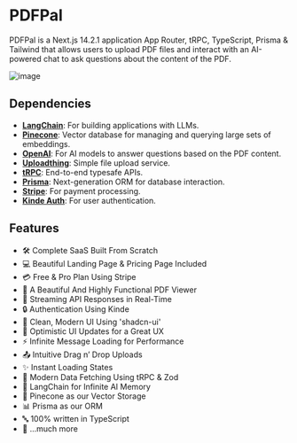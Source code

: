 

# PDFPal

PDFPal is a Next.js 14.2.1 application App Router, tRPC, TypeScript, Prisma & Tailwind that allows users to upload PDF files and interact with an AI-powered chat to ask questions about the content of the PDF.

![image](https://github.com/zainab-salah/Pdfpal-NextJs-/assets/76114995/420cc322-cef8-46b1-b3e8-8bde296e7087)


## Dependencies

- **[LangChain](https://github.com/hwchase17/langchain)**: For building applications with LLMs.
- **[Pinecone](https://www.pinecone.io/)**: Vector database for managing and querying large sets of embeddings.
- **[OpenAI](https://github.com/openai/openai-node)**: For AI models to answer questions based on the PDF content.
- **[Uploadthing](https://uploadthing.com/)**: Simple file upload service.
- **[tRPC](https://trpc.io/)**: End-to-end typesafe APIs.
- **[Prisma](https://www.prisma.io/)**: Next-generation ORM for database interaction.
- **[Stripe](https://stripe.com/docs)**: For payment processing.
- **[Kinde Auth](https://github.com/kinde-oss/kinde-auth-nextjs)**: For user authentication.

## Features

- 🛠️ Complete SaaS Built From Scratch
- 💻 Beautiful Landing Page & Pricing Page Included
- 💳 Free & Pro Plan Using Stripe
- 📄 A Beautiful And Highly Functional PDF Viewer
- 🔄 Streaming API Responses in Real-Time
- 🔒 Authentication Using Kinde
- 🎨 Clean, Modern UI Using 'shadcn-ui'
- 🚀 Optimistic UI Updates for a Great UX
- ⚡ Infinite Message Loading for Performance
- 📤 Intuitive Drag n’ Drop Uploads
- ✨ Instant Loading States
- 🔧 Modern Data Fetching Using tRPC & Zod
- 🧠 LangChain for Infinite AI Memory
- 🌲 Pinecone as our Vector Storage
- 📊 Prisma as our ORM
- 🔤 100% written in TypeScript
- 🎁 ...much more

